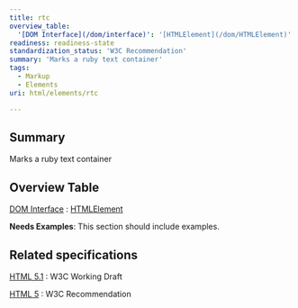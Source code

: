 ```yaml
---
title: rtc
overview_table:
  '[DOM Interface](/dom/interface)': '[HTMLElement](/dom/HTMLElement)'
readiness: readiness-state
standardization_status: 'W3C Recommendation'
summary: 'Marks a ruby text container'
tags:
  - Markup
  - Elements
uri: html/elements/rtc

---
```

## Summary

Marks a ruby text container

## Overview Table

[DOM Interface](/dom/interface)
:   [HTMLElement](/dom/HTMLElement)

**Needs Examples**: This section should include examples.

## Related specifications

[HTML 5.1](http://www.w3.org/TR/html51/text-level-semantics.html#the-rtc-element)
:   W3C Working Draft

[HTML 5](http://www.w3.org/TR/html5/text-level-semantics.html#the-rtc-element)
:   W3C Recommendation

